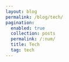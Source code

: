 ```yaml
---
layout: blog
permalink: /blog/tech/
pagination:
  enabled: true
  collection: posts
  permalink: /:num/
  title: Tech
  tag: tech
---
```

